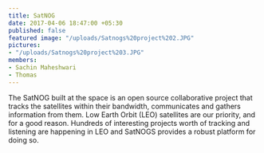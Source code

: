 ```yaml
---
title: SatNOG
date: 2017-04-06 18:47:00 +05:30
published: false
featured image: "/uploads/Satnogs%20project%202.JPG"
pictures:
- "/uploads/Satnogs%20project%203.JPG"
members:
- Sachin Maheshwari
- Thomas
---
```


The SatNOG built at the space is an open source collaborative project that tracks the satellites within their bandwidth, communicates and gathers information from them. Low Earth Orbit (LEO) satellites are our priority, and for a good reason. Hundreds of interesting projects worth of tracking and listening are happening in LEO and SatNOGS provides a robust platform for doing so.